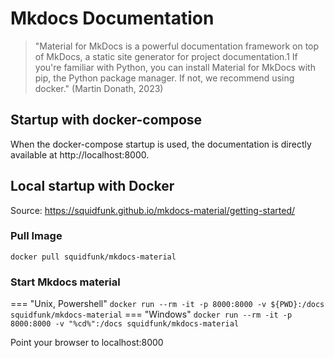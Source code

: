 # Mkdocs Documentation

> "Material for MkDocs is a powerful documentation framework on top of MkDocs, a static site generator for project documentation.1 If you're familiar with Python, you can install Material for MkDocs with pip, the Python package manager. If not, we recommend using docker." (Martin Donath, 2023)

## Startup with docker-compose

When the docker-compose startup is used, the documentation is directly available
at http://localhost:8000.

## Local startup with Docker

Source: https://squidfunk.github.io/mkdocs-material/getting-started/

### Pull Image

```docker pull squidfunk/mkdocs-material```

### Start Mkdocs material

=== "Unix, Powershell"
    ```
    docker run --rm -it -p 8000:8000 -v ${PWD}:/docs squidfunk/mkdocs-material
    ```
=== "Windows"
    ```
    docker run --rm -it -p 8000:8000 -v "%cd%":/docs squidfunk/mkdocs-material
    ```

Point your browser to localhost:8000